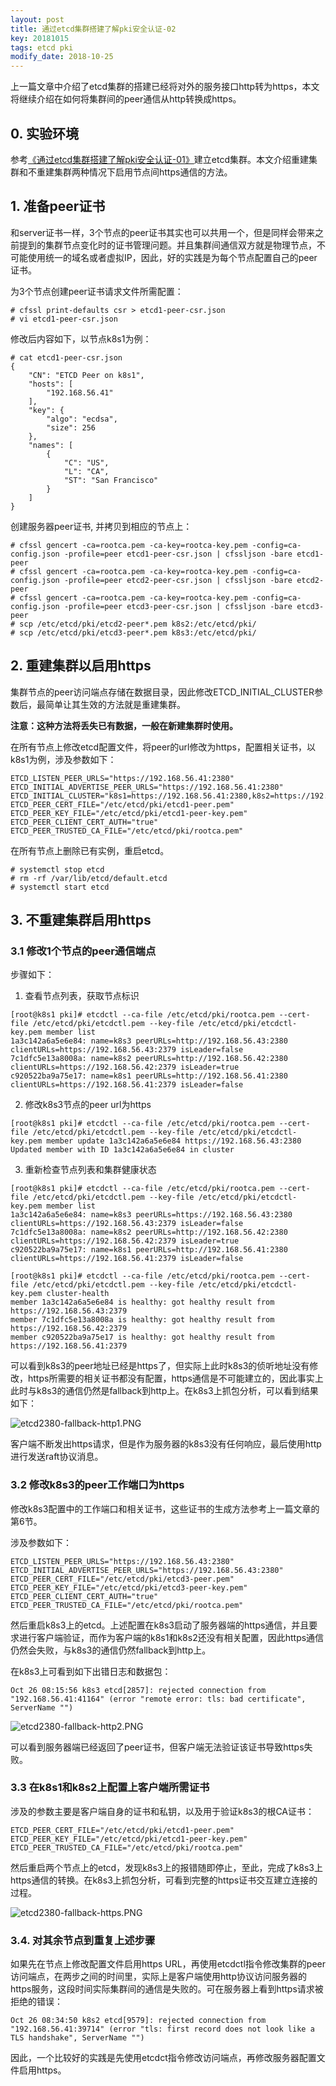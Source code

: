 ```yaml
---
layout: post
title: 通过etcd集群搭建了解pki安全认证-02
key: 20181015
tags: etcd pki
modify_date: 2018-10-25
---
```


上一篇文章中介绍了etcd集群的搭建已经将对外的服务接口http转为https，本文将继续介绍在如何将集群间的peer通信从http转换成https。

<!--more-->

## 0. 实验环境

参考[《通过etcd集群搭建了解pki安全认证-01》](https://lprincewhn.github.io/2018/09/15/2018-09-15-etcd-ha-pki-01.html)建立etcd集群。本文介绍重建集群和不重建集群两种情况下启用节点间https通信的方法。

## 1. 准备peer证书

和server证书一样，3个节点的peer证书其实也可以共用一个，但是同样会带来之前提到的集群节点变化时的证书管理问题。并且集群间通信双方就是物理节点，不可能使用统一的域名或者虚拟IP，因此，好的实践是为每个节点配置自己的peer证书。

为3个节点创建peer证书请求文件所需配置：
```
# cfssl print-defaults csr > etcd1-peer-csr.json
# vi etcd1-peer-csr.json
```
修改后内容如下，以节点k8s1为例：
```
# cat etcd1-peer-csr.json
{
    "CN": "ETCD Peer on k8s1",
    "hosts": [
        "192.168.56.41"
    ],
    "key": {
        "algo": "ecdsa",
        "size": 256
    },
    "names": [
        {
            "C": "US",
            "L": "CA",
            "ST": "San Francisco"
        }
    ]
}
```

创建服务器peer证书, 并拷贝到相应的节点上：
```
# cfssl gencert -ca=rootca.pem -ca-key=rootca-key.pem -config=ca-config.json -profile=peer etcd1-peer-csr.json | cfssljson -bare etcd1-peer
# cfssl gencert -ca=rootca.pem -ca-key=rootca-key.pem -config=ca-config.json -profile=peer etcd2-peer-csr.json | cfssljson -bare etcd2-peer
# cfssl gencert -ca=rootca.pem -ca-key=rootca-key.pem -config=ca-config.json -profile=peer etcd3-peer-csr.json | cfssljson -bare etcd3-peer
# scp /etc/etcd/pki/etcd2-peer*.pem k8s2:/etc/etcd/pki/
# scp /etc/etcd/pki/etcd3-peer*.pem k8s3:/etc/etcd/pki/
```

## 2. 重建集群以启用https

集群节点的peer访问端点存储在数据目录，因此修改ETCD_INITIAL_CLUSTER参数后，最简单让其生效的方法就是重建集群。

**注意：这种方法将丢失已有数据，一般在新建集群时使用。**

在所有节点上修改etcd配置文件，将peer的url修改为https，配置相关证书，以k8s1为例，涉及参数如下：
```
ETCD_LISTEN_PEER_URLS="https://192.168.56.41:2380"
ETCD_INITIAL_ADVERTISE_PEER_URLS="https://192.168.56.41:2380"
ETCD_INITIAL_CLUSTER="k8s1=https://192.168.56.41:2380,k8s2=https://192.168.56.42:2380,k8s3=https://192.168.56.43:2380"
ETCD_PEER_CERT_FILE="/etc/etcd/pki/etcd1-peer.pem"
ETCD_PEER_KEY_FILE="/etc/etcd/pki/etcd1-peer-key.pem"
ETCD_PEER_CLIENT_CERT_AUTH="true"
ETCD_PEER_TRUSTED_CA_FILE="/etc/etcd/pki/rootca.pem"
```

在所有节点上删除已有实例，重启etcd。
```
# systemctl stop etcd
# rm -rf /var/lib/etcd/default.etcd
# systemctl start etcd
```

## 3. 不重建集群启用https

### 3.1 修改1个节点的peer通信端点

步骤如下：

1. 查看节点列表，获取节点标识

```
[root@k8s1 pki]# etcdctl --ca-file /etc/etcd/pki/rootca.pem --cert-file /etc/etcd/pki/etcdctl.pem --key-file /etc/etcd/pki/etcdctl-key.pem member list
1a3c142a6a5e6e84: name=k8s3 peerURLs=http://192.168.56.43:2380 clientURLs=https://192.168.56.43:2379 isLeader=false
7c1dfc5e13a8008a: name=k8s2 peerURLs=http://192.168.56.42:2380 clientURLs=https://192.168.56.42:2379 isLeader=true
c920522ba9a75e17: name=k8s1 peerURLs=http://192.168.56.41:2380 clientURLs=https://192.168.56.41:2379 isLeader=false
```

2. 修改k8s3节点的peer url为https

```
[root@k8s1 pki]# etcdctl --ca-file /etc/etcd/pki/rootca.pem --cert-file /etc/etcd/pki/etcdctl.pem --key-file /etc/etcd/pki/etcdctl-key.pem member update 1a3c142a6a5e6e84 https://192.168.56.43:2380
Updated member with ID 1a3c142a6a5e6e84 in cluster
```

3. 重新检查节点列表和集群健康状态

```
[root@k8s1 pki]# etcdctl --ca-file /etc/etcd/pki/rootca.pem --cert-file /etc/etcd/pki/etcdctl.pem --key-file /etc/etcd/pki/etcdctl-key.pem member list
1a3c142a6a5e6e84: name=k8s3 peerURLs=https://192.168.56.43:2380 clientURLs=https://192.168.56.43:2379 isLeader=false
7c1dfc5e13a8008a: name=k8s2 peerURLs=http://192.168.56.42:2380 clientURLs=https://192.168.56.42:2379 isLeader=true
c920522ba9a75e17: name=k8s1 peerURLs=http://192.168.56.41:2380 clientURLs=https://192.168.56.41:2379 isLeader=false

[root@k8s1 pki]# etcdctl --ca-file /etc/etcd/pki/rootca.pem --cert-file /etc/etcd/pki/etcdctl.pem --key-file /etc/etcd/pki/etcdctl-key.pem cluster-health
member 1a3c142a6a5e6e84 is healthy: got healthy result from https://192.168.56.43:2379
member 7c1dfc5e13a8008a is healthy: got healthy result from https://192.168.56.42:2379
member c920522ba9a75e17 is healthy: got healthy result from https://192.168.56.41:2379
```

可以看到k8s3的peer地址已经是https了，但实际上此时k8s3的侦听地址没有修改，https所需要的相关证书都没有配置，https通信是不可能建立的，因此事实上此时与k8s3的通信仍然是fallback到http上。在k8s3上抓包分析，可以看到结果如下：

![etcd2380-fallback-http1.PNG](http://lprincewhn.github.io/assets/images/etcd2380-fallback-http1.PNG)

客户端不断发出https请求，但是作为服务器的k8s3没有任何响应，最后使用http进行发送raft协议消息。

### 3.2 修改k8s3的peer工作端口为https

修改k8s3配置中的工作端口和相关证书，这些证书的生成方法参考上一篇文章的第6节。

涉及参数如下：

```
ETCD_LISTEN_PEER_URLS="https://192.168.56.43:2380"
ETCD_INITIAL_ADVERTISE_PEER_URLS="https://192.168.56.43:2380"
ETCD_PEER_CERT_FILE="/etc/etcd/pki/etcd3-peer.pem"      
ETCD_PEER_KEY_FILE="/etc/etcd/pki/etcd3-peer-key.pem"
ETCD_PEER_CLIENT_CERT_AUTH="true"                       
ETCD_PEER_TRUSTED_CA_FILE="/etc/etcd/pki/rootca.pem"
```
然后重启k8s3上的etcd。上述配置在k8s3启动了服务器端的https通信，并且要求进行客户端验证，而作为客户端的k8s1和k8s2还没有相关配置，因此https通信仍然会失败，与k8s3的通信仍然fallback到http上。

在k8s3上可看到如下出错日志和数据包：

```
Oct 26 08:15:56 k8s3 etcd[2857]: rejected connection from "192.168.56.41:41164" (error "remote error: tls: bad certificate", ServerName "")
```

![etcd2380-fallback-http2.PNG](http://lprincewhn.github.io/assets/images/etcd2380-fallback-http2.PNG)

可以看到服务器端已经返回了peer证书，但客户端无法验证该证书导致https失败。

### 3.3 在k8s1和k8s2上配置上客户端所需证书

涉及的参数主要是客户端自身的证书和私钥，以及用于验证k8s3的根CA证书：

```
ETCD_PEER_CERT_FILE="/etc/etcd/pki/etcd1-peer.pem"      
ETCD_PEER_KEY_FILE="/etc/etcd/pki/etcd1-peer-key.pem"                      
ETCD_PEER_TRUSTED_CA_FILE="/etc/etcd/pki/rootca.pem"
```
然后重启两个节点上的etcd，发现k8s3上的报错随即停止，至此，完成了k8s3上https通信的转换。在k8s3上抓包分析，可看到完整的https证书交互建立连接的过程。

![etcd2380-fallback-https.PNG](http://lprincewhn.github.io/assets/images/etcd2380-fallback-https.PNG)

### 3.4. 对其余节点到重复上述步骤

如果先在节点上修改配置文件启用https URL，再使用etcdctl指令修改集群的peer访问端点，在两步之间的时间里，实际上是客户端使用http协议访问服务器的https服务，这段时间实际集群间的通信是失败的。可在服务器上看到https请求被拒绝的错误：

```
Oct 26 08:34:50 k8s2 etcd[9579]: rejected connection from "192.168.56.41:39714" (error "tls: first record does not look like a TLS handshake", ServerName "")
```

因此，一个比较好的实践是先使用etcdct指令修改访问端点，再修改服务器配置文件启用https。
